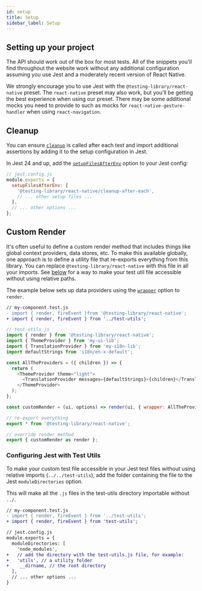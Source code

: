 ```yaml
---
id: setup
title: Setup
sidebar_label: Setup
---
```


## Setting up your project

The API should work out of the box for most tests. All of the snippets you'll find throughout the
website work without any additional configuration assuming you use Jest and a moderately recent
version of React Native.

We strongly encourage you to use Jest with the `@testing-library/react-native` preset. The
`react-native` preset may also work, but you'll be getting the best experience when using our
preset. There may be some additional mocks you need to provide to such as mocks for
`react-native-gesture-handler` when using `react-navigation`.

## Cleanup

You can ensure [`cleanup`](./api-main#cleanup) is called after each test and import additional
assertions by adding it to the setup configuration in Jest.

In Jest 24 and up, add the
[`setupFilesAfterEnv`](https://jestjs.io/docs/en/configuration.html#setupfilesafterenv-array) option
to your Jest config:

```javascript
// jest.config.js
module.exports = {
  setupFilesAfterEnv: [
    '@testing-library/react-native/cleanup-after-each',
    // ... other setup files ...
  ],
  // ... other options ...
};
```

## Custom Render

It's often useful to define a custom render method that includes things like global context
providers, data stores, etc. To make this available globally, one approach is to define a utility
file that re-exports everything from this library. You can replace `@testing-library/react-native`
with this file in all your imports. See [below](#configuring-jest-with-test-utils) for a way to make
your test util file accessible without using relative paths.

The example below sets up data providers using the [`wrapper`](api-main.md#render-options) option to
`render`.

```diff
// my-component.test.js
- import { render, fireEvent }from '@testing-library/react-native';
+ import { render, fireEvent } from '../test-utils';
```

```js
// test-utils.js
import { render } from '@testing-library/react-native';
import { ThemeProvider } from 'my-ui-lib';
import { TranslationProvider } from 'my-i18n-lib';
import defaultStrings from 'i18n/en-x-default';

const AllTheProviders = ({ children }) => {
  return (
    <ThemeProvider theme="light">
      <TranslationProvider messages={defaultStrings}>{children}</TranslationProvider>
    </ThemeProvider>
  );
};

const customRender = (ui, options) => render(ui, { wrapper: AllTheProviders, ...options });

// re-export everything
export * from '@testing-library/react-native';

// override render method
export { customRender as render };
```

### Configuring Jest with Test Utils

To make your custom test file accessible in your Jest test files without using relative imports
(`../../test-utils`), add the folder containing the file to the Jest `moduleDirectories` option.

This will make all the `.js` files in the test-utils directory importable without `../`.

```diff
// my-component.test.js
- import { render, fireEvent } from '../test-utils';
+ import { render, fireEvent } from 'test-utils';
```

```diff
// jest.config.js
module.exports = {
  moduleDirectories: [
    'node_modules',
+   // add the directory with the test-utils.js file, for example:
+   'utils', // a utility folder
+    __dirname, // the root directory
  ],
  // ... other options ...
}
```
